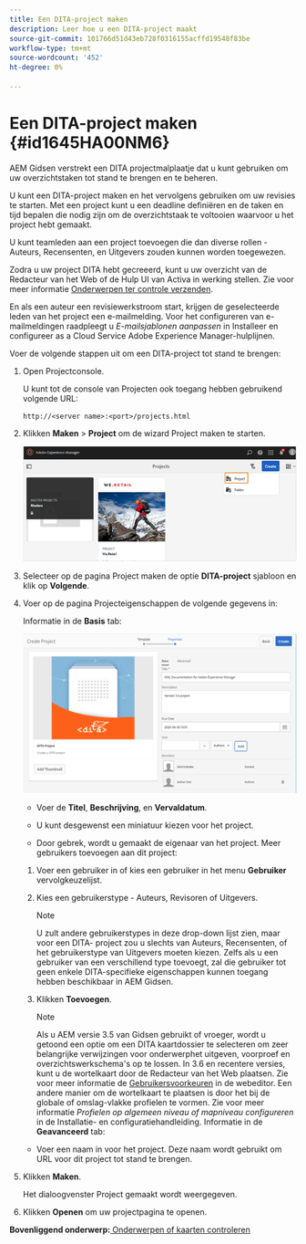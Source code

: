 ```yaml
---
title: Een DITA-project maken
description: Leer hoe u een DITA-project maakt
source-git-commit: 101766d51d43eb728f0316155acffd19548f83be
workflow-type: tm+mt
source-wordcount: '452'
ht-degree: 0%

---
```



# Een DITA-project maken {#id1645HA00NM6}

AEM Gidsen verstrekt een DITA projectmalplaatje dat u kunt gebruiken om uw overzichtstaken tot stand te brengen en te beheren.

U kunt een DITA-project maken en het vervolgens gebruiken om uw revisies te starten. Met een project kunt u een deadline definiëren en de taken en tijd bepalen die nodig zijn om de overzichtstaak te voltooien waarvoor u het project hebt gemaakt.

U kunt teamleden aan een project toevoegen die dan diverse rollen - Auteurs, Recensenten, en Uitgevers zouden kunnen worden toegewezen.

Zodra u uw project DITA hebt gecreeerd, kunt u uw overzicht van de Redacteur van het Web of de Hulp UI van Activa in werking stellen. Zie voor meer informatie [Onderwerpen ter controle verzenden](review-send-topics-for-review.md#).

En als een auteur een revisiewerkstroom start, krijgen de geselecteerde leden van het project een e-mailmelding. Voor het configureren van e-mailmeldingen raadpleegt u *E-mailsjablonen aanpassen* in Installeer en configureer as a Cloud Service Adobe Experience Manager-hulplijnen.

Voer de volgende stappen uit om een DITA-project tot stand te brengen:

1. Open Projectconsole.

   U kunt tot de console van Projecten ook toegang hebben gebruikend volgende URL:

   ```http
   http://<server name>:<port>/projects.html
   ```

1. Klikken **Maken** \> **Project** om de wizard Project maken te starten.

   ![](images/project-console-63.png)

1. Selecteer op de pagina Project maken de optie **DITA-project** sjabloon en klik op **Volgende**.

1. Voer op de pagina Projecteigenschappen de volgende gegevens in:

   Informatie in de **Basis** tab:

   ![](images/create-project.png)

   - Voer de **Titel**, **Beschrijving**, en **Vervaldatum**.

   - U kunt desgewenst een miniatuur kiezen voor het project.

   - Door gebrek, wordt u gemaakt de eigenaar van het project. Meer gebruikers toevoegen aan dit project:
   1. Voer een gebruiker in of kies een gebruiker in het menu **Gebruiker** vervolgkeuzelijst.

   1. Kies een gebruikerstype - Auteurs, Revisoren of Uitgevers.

      >[!NOTE]
      >
      >U zult andere gebruikerstypes in deze drop-down lijst zien, maar voor een DITA- project zou u slechts van Auteurs, Recensenten, of het gebruikerstype van Uitgevers moeten kiezen. Zelfs als u een gebruiker van een verschillend type toevoegt, zal die gebruiker tot geen enkele DITA-specifieke eigenschappen kunnen toegang hebben beschikbaar in AEM Gidsen.

   1. Klikken **Toevoegen**.

      >[!NOTE]
      >
      >Als u AEM versie 3.5 van Gidsen gebruikt of vroeger, wordt u getoond een optie om een DITA kaartdossier te selecteren om zeer belangrijke verwijzingen voor onderwerphet uitgeven, voorproef en overzichtswerkschema&#39;s op te lossen. In 3.6 en recentere versies, kunt u de wortelkaart door de Redacteur van het Web plaatsen. Zie voor meer informatie de [Gebruikersvoorkeuren](web-editor-features.md#id2087G0P40SB) in de webeditor. Een andere manier om de wortelkaart te plaatsen is door het bij de globale of omslag-vlakke profielen te vormen. Zie voor meer informatie *Profielen op algemeen niveau of mapniveau configureren* in de Installatie- en configuratiehandleiding.
   Informatie in de **Geavanceerd** tab:

   - Voer een naam in voor het project. Deze naam wordt gebruikt om URL voor dit project tot stand te brengen.



1. Klikken **Maken**.

   Het dialoogvenster Project gemaakt wordt weergegeven.

1. Klikken **Openen** om uw projectpagina te openen.


**Bovenliggend onderwerp:**[ Onderwerpen of kaarten controleren](review.md)

